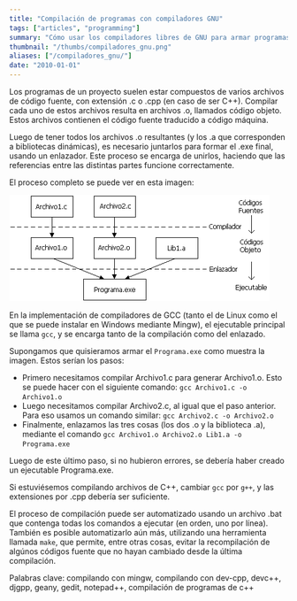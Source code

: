 ```yaml
---
title: "Compilación de programas con compiladores GNU"
tags: ["articles", "programming"]
summary: "Cómo usar los compiladores libres de GNU para armar programas en C o C++."
thumbnail: "/thumbs/compiladores_gnu.png"
aliases: ["/compiladores_gnu/"]
date: "2010-01-01"
---
```


Los programas de un proyecto suelen estar compuestos de varios archivos de código fuente, con extensión .c o .cpp (en caso de ser C++). Compilar cada uno de estos archivos resulta en archivos .o, llamados código objeto. Estos archivos contienen el código fuente traducido a código máquina.

Luego de tener todos los archivos .o resultantes (y los .a que corresponden a bibliotecas dinámicas), es necesario juntarlos para formar el .exe final, usando un enlazador. Este proceso se encarga de unirlos, haciendo que las referencias entre las distintas partes funcione correctamente. 

El proceso completo se puede ver en esta imagen:

![Proceso de compilación y enlazado](/images/com_enlazado.png)

En la implementación de compiladores de GCC (tanto el de Linux como el que se puede instalar en Windows mediante Mingw), el ejecutable principal se llama `gcc`, y se encarga tanto de la compilación como del enlazado.

Supongamos que quisieramos armar el `Programa.exe` como muestra la imagen. Estos serían los pasos:

* Primero necesitamos compilar Archivo1.c para generar Archivo1.o. Esto se puede hacer con el siguiente comando: `gcc Archivo1.c -o Archivo1.o`
* Luego necesitamos compilar Archivo2.c, al igual que el paso anterior. Para eso usamos un comando similar: `gcc Archivo2.c -o Archivo2.o`
* Finalmente, enlazamos las tres cosas (los dos .o y la biblioteca .a), mediante el comando `gcc Archivo1.o Archivo2.o Lib1.a -o Programa.exe`

Luego de este último paso, si no hubieron errores, se debería haber creado un ejecutable Programa.exe.

Si estuviésemos compilando archivos de C++, cambiar `gcc` por `g++`, y las extensiones por .cpp debería ser suficiente.

El proceso de compilación puede ser automatizado usando un archivo .bat que contenga todas los comandos a ejecutar (en orden, uno por línea). También es posible automatizarlo aún más, utilizando una herramienta llamada `make`, que permite, entre otras cosas, evitar la recompilación de algúnos códigos fuente que no hayan cambiado desde la última compilación.

Palabras clave: compilando con mingw, compilando con dev-cpp, devc++, djgpp, geany, gedit, notepad++, compilación de programas de c++